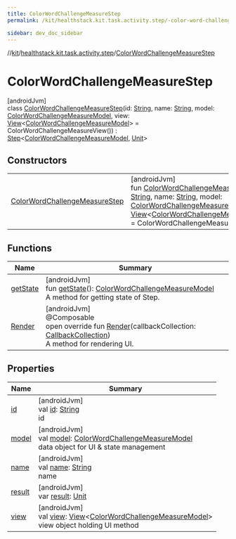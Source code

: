 ```yaml
---
title: ColorWordChallengeMeasureStep
permalink: /kit/healthstack.kit.task.activity.step/-color-word-challenge-measure-step/index.html

sidebar: dev_doc_sidebar
---
```

//[kit](../../../index.html)/[healthstack.kit.task.activity.step](../index.html)/[ColorWordChallengeMeasureStep](index.html)



# ColorWordChallengeMeasureStep



[androidJvm]\
class [ColorWordChallengeMeasureStep](index.html)(id: [String](https://kotlinlang.org/api/latest/jvm/stdlib/kotlin/-string/index.html), name: [String](https://kotlinlang.org/api/latest/jvm/stdlib/kotlin/-string/index.html), model: [ColorWordChallengeMeasureModel](../../healthstack.kit.task.activity.model/-color-word-challenge-measure-model/index.html), view: [View](../../healthstack.kit.task.base/-view/index.html)&lt;[ColorWordChallengeMeasureModel](../../healthstack.kit.task.activity.model/-color-word-challenge-measure-model/index.html)&gt; = ColorWordChallengeMeasureView()) : [Step](../../healthstack.kit.task.base/-step/index.html)&lt;[ColorWordChallengeMeasureModel](../../healthstack.kit.task.activity.model/-color-word-challenge-measure-model/index.html), [Unit](https://kotlinlang.org/api/latest/jvm/stdlib/kotlin/-unit/index.html)&gt;



## Constructors


| | |
|---|---|
| [ColorWordChallengeMeasureStep](-color-word-challenge-measure-step.html) | [androidJvm]<br>fun [ColorWordChallengeMeasureStep](-color-word-challenge-measure-step.html)(id: [String](https://kotlinlang.org/api/latest/jvm/stdlib/kotlin/-string/index.html), name: [String](https://kotlinlang.org/api/latest/jvm/stdlib/kotlin/-string/index.html), model: [ColorWordChallengeMeasureModel](../../healthstack.kit.task.activity.model/-color-word-challenge-measure-model/index.html), view: [View](../../healthstack.kit.task.base/-view/index.html)&lt;[ColorWordChallengeMeasureModel](../../healthstack.kit.task.activity.model/-color-word-challenge-measure-model/index.html)&gt; = ColorWordChallengeMeasureView()) |


## Functions


| Name | Summary |
|---|---|
| [getState](../../healthstack.kit.task.base/-step/get-state.html) | [androidJvm]<br>fun [getState](../../healthstack.kit.task.base/-step/get-state.html)(): [ColorWordChallengeMeasureModel](../../healthstack.kit.task.activity.model/-color-word-challenge-measure-model/index.html)<br>A method for getting state of Step. |
| [Render](-render.html) | [androidJvm]<br>@Composable<br>open override fun [Render](-render.html)(callbackCollection: [CallbackCollection](../../healthstack.kit.task.base/-callback-collection/index.html))<br>A method for rendering UI. |


## Properties


| Name | Summary |
|---|---|
| [id](../../healthstack.kit.task.base/-step/id.html) | [androidJvm]<br>val [id](../../healthstack.kit.task.base/-step/id.html): [String](https://kotlinlang.org/api/latest/jvm/stdlib/kotlin/-string/index.html)<br>id |
| [model](../../healthstack.kit.task.base/-step/model.html) | [androidJvm]<br>val [model](../../healthstack.kit.task.base/-step/model.html): [ColorWordChallengeMeasureModel](../../healthstack.kit.task.activity.model/-color-word-challenge-measure-model/index.html)<br>data object for UI & state management |
| [name](../../healthstack.kit.task.base/-step/name.html) | [androidJvm]<br>val [name](../../healthstack.kit.task.base/-step/name.html): [String](https://kotlinlang.org/api/latest/jvm/stdlib/kotlin/-string/index.html)<br>name |
| [result](../../healthstack.kit.task.base/-step/result.html) | [androidJvm]<br>var [result](../../healthstack.kit.task.base/-step/result.html): [Unit](https://kotlinlang.org/api/latest/jvm/stdlib/kotlin/-unit/index.html) |
| [view](../../healthstack.kit.task.base/-step/view.html) | [androidJvm]<br>val [view](../../healthstack.kit.task.base/-step/view.html): [View](../../healthstack.kit.task.base/-view/index.html)&lt;[ColorWordChallengeMeasureModel](../../healthstack.kit.task.activity.model/-color-word-challenge-measure-model/index.html)&gt;<br>view object holding UI method |

